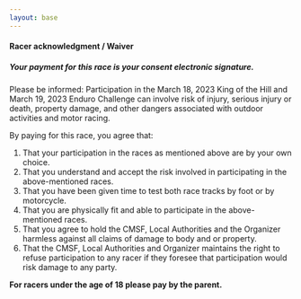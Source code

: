```yaml
---
layout: base
---
```


#### Racer acknowledgment / Waiver
##### Your payment for this race is your consent electronic signature.

Please be informed: Participation in the March 18, 2023 King of the Hill and
March 19, 2023 Enduro Challenge can involve risk of injury, serious injury or
death, property damage, and other dangers associated with outdoor activities and motor racing.

By paying for this race, you agree that:

1. That your participation in the races as mentioned above are by your own choice.
2. That you understand and accept the risk involved in participating in the above-mentioned races.
3. That you have been given time to test both race tracks by foot or by motorcycle.
4. That you are physically fit and able to participate in the above-mentioned races.
5. That you agree to hold the CMSF, Local Authorities and the Organizer harmless against all claims of damage to body and or property.
6. That the CMSF, Local Authorities and Organizer maintains the right to refuse participation to any racer if they foresee that participation would risk damage to any party.

**For racers under the age of 18 please pay by the parent.**
